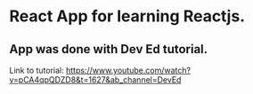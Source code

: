 # React App for learning Reactjs.
## App was done with Dev Ed tutorial.
Link to tutorial: https://www.youtube.com/watch?v=pCA4qpQDZD8&t=1627&ab_channel=DevEd
